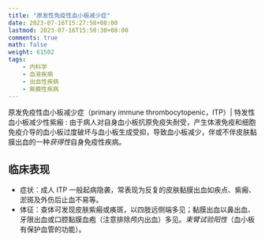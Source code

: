```yaml
---
title: "原发性免疫性血小板减少症"
date: 2023-07-16T15:27:58+08:00
lastmod: 2023-07-16T15:50:30+08:00
comments: true
math: false
weight: 61502
tags:
    - 内科学
    - 血液疾病
    - 出血性疾病
    - 紫癜性疾病
---
```


原发免疫性血小板减少症（primary immune thrombocytopenic，ITP）| 特发性血小板减少性紫瘢
: 由于病人对自身血小板抗原免疫失耐受，产生体液免疫和细胞免疫介导的血小板过度破坏与血小板生成受抑，导致血小板减少，伴或不伴皮肤黏膜出血的一种*获得性*自身免疫性疾病。

<!--more-->

## 临床表现

- 症状：成人 ITP 一般起病隐袭，常表现为反复的皮肤黏膜出血如疾点、紫瘢、淤斑及外伤后止血不易等。
- 体征：查体可发现皮肤紫瘢或痪斑，以四肢远侧端多见；黏膜出血以鼻出血、牙限出血或口腔黏膜血疱（注意排除颅内出血）多见。*束臂试验阳性*（血小板有保护血管的功能）。

